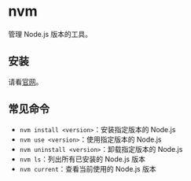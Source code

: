 # nvm

管理 Node.js 版本的工具。

## 安装

请看[官网](https://github.com/nvm-sh/nvm)。

## 常见命令

- `nvm install <version>`：安装指定版本的 Node.js
- `nvm use <version>`：使用指定版本的 Node.js
- `nvm uninstall <version>`：卸载指定版本的 Node.js
- `nvm ls`：列出所有已安装的 Node.js 版本
- `nvm current`：查看当前使用的 Node.js 版本
